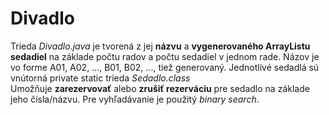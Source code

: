 # Divadlo
Trieda *Divadlo.java* je tvorená z jej **názvu** a **vygenerovaného ArrayListu sedadiel** na základe počtu radov a počtu sedadiel v jednom rade. 
Názov je vo forme A01, A02, ..., B01, B02, ..., tiež generovaný.
Jednotlívé sedadlá sú vnútorná private static trieda *Sedadlo.class* <br> 
Umožňuje **zarezervovať** alebo **zrušiť rezerváciu** pre sedadlo na základe jeho čísla/názvu. Pre vyhľadávanie je použitý *binary search*.
